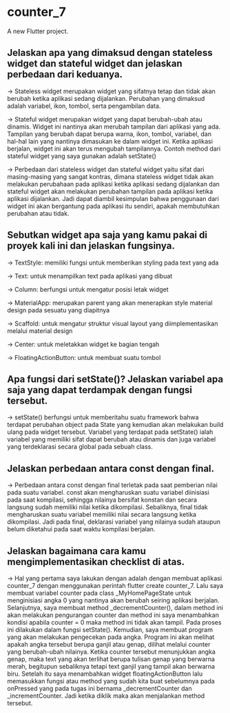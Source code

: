 # counter_7

A new Flutter project.

## Jelaskan apa yang dimaksud dengan stateless widget dan stateful widget dan jelaskan perbedaan dari keduanya.
-> Stateless widget merupakan widget yang sifatnya tetap dan tidak akan berubah ketika aplikasi sedang dijalankan. Perubahan yang dimaksud adalah variabel, ikon, tombol, serta pengambilan data.

-> Stateful widget merupakan widget yang dapat berubah-ubah atau dinamis. Widget ini nantinya akan merubah tampilan dari aplikasi yang ada. Tampilan yang berubah dapat berupa warna, ikon, tombol, variabel, dan hal-hal lain yang nantinya dimasukan ke dalam widget ini. Ketika aplikasi berjalan, widget ini akan terus mengubah tampilannya. Contoh method dari stateful widget yang saya gunakan adalah setState()

-> Perbedaan dari stateless widget dan stateful widget yaitu sifat dari masing-masing yang sangat kontras, dimana stateless widget tidak akan melakukan perubahaan pada aplikasi ketika aplikasi sedang dijalankan dan stateful widget akan melakukan perubahan tampilan pada aplikasi ketika aplikasi dijalankan. Jadi dapat diambil kesimpulan bahwa penggunaan dari widget ini akan bergantung pada aplikasi itu sendiri, apakah membutuhkan perubahan atau tidak.

## Sebutkan widget apa saja yang kamu pakai di proyek kali ini dan jelaskan fungsinya.
-> TextStyle: memiliki fungsi untuk memberikan styling pada text yang ada

-> Text: untuk menampilkan text pada aplikasi yang dibuat

-> Column: berfungsi untuk mengatur posisi letak widget

-> MaterialApp: merupakan parent yang akan menerapkan style material design pada sesuatu yang diapitnya

-> Scaffold: untuk mengatur struktur visual layout yang diimplementasikan melalui material design

-> Center: untuk meletakkan widget ke bagian tengah

-> FloatingActionButton: untuk membuat suatu tombol

## Apa fungsi dari setState()? Jelaskan variabel apa saja yang dapat terdampak dengan fungsi tersebut.
-> setState() berfungsi untuk memberitahu suatu framework bahwa terdapat perubahan object pada State yang kemudian akan melakukan build ulang pada widget tersebut. Variabel yang terdapat pada setState() ialah variabel yang memiliki sifat dapat berubah atau dinamis dan juga variabel yang terdeklarasi secara global pada sebuah class.

## Jelaskan perbedaan antara const dengan final.
-> Perbedaan antara const dengan final terletak pada saat pemberian nilai pada suatu variabel. const akan mengharuskan suatu variabel diinisiasi pada saat kompilasi, sehingga nilainya bersifat konstan dan secara langsung sudah memiliki nilai ketika dikompilasi. Sebaliknya, final tidak mengharuskan suatu variabel memiliki nilai secara langsung ketika dikompilasi. Jadi pada final, deklarasi variabel yang nilainya sudah ataupun belum diketahui pada saat waktu kompilasi berjalan.

## Jelaskan bagaimana cara kamu mengimplementasikan checklist di atas.
-> Hal yang pertama saya lakukan dengan adalah dengan membuat aplikasi counter_7 dengan menggunakan perintah flutter create counter_7. Lalu saya membuat variabel counter pada class _MyHomePageState untuk menginisiasi angka 0 yang nantinya akan berubah seiring aplikasi berjalan. Selanjutnya, saya membuat method _decrementCounter(), dalam method ini akan melakukan pengurangan counter dan method ini saya menambahkan kondisi apabila counter = 0 maka method ini tidak akan tampil. Pada proses ini dilakukan dalam fungsi setState(). Kemudian, saya membuat program yang akan melakukan pengecekan pada angka. Program ini akan melihat apakah angka tersebut berupa ganjil atau genap, dilihat melalui counter yang berubah-ubah nilainya. Ketika counter tersebut menunjukkan angka genap, maka text yang akan terlihat berupa tulisan genap yang berwarna merah, begitupun sebaliknya tetapi text ganjil yang tampil akan berwarna biru. Setelah itu saya menambahkan widget floatingActionButton lalu memasukkan fungsi atau method yang sudah kita buat sebelumnya pada onPressed yang pada tugas ini bernama _decrementCounter dan _incrementCounter. Jadi ketika diklik maka akan menjalankan method tersebut.
